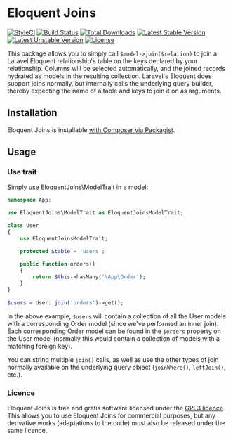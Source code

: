 # Eloquent Joins

[![StyleCI](https://styleci.io/repos/45935955/shield?style=flat)](https://styleci.io/repos/45935955)
[![Build Status](https://travis-ci.org/tjbp/eloquent-joins.svg)](https://travis-ci.org/tjbp/eloquent-joins)
[![Total Downloads](https://poser.pugx.org/tjbp/eloquent-joins/d/total.svg)](https://packagist.org/packages/tjbp/eloquent-joins)
[![Latest Stable Version](https://poser.pugx.org/tjbp/eloquent-joins/v/stable.svg)](https://packagist.org/packages/tjbp/eloquent-joins)
[![Latest Unstable Version](https://poser.pugx.org/tjbp/eloquent-joins/v/unstable.svg)](https://packagist.org/packages/tjbp/eloquent-joins)
[![License](https://poser.pugx.org/tjbp/eloquent-joins/license.svg)](https://packagist.org/packages/tjbp/eloquent-joins)

This package allows you to simply call `$model->join($relation)` to join a Laravel Eloquent relationship's table on the keys declared by your relationship. Columns will be selected automatically,  and the joined records hydrated as models in the resulting collection. Laravel's Eloquent does support joins normally, but internally calls the underlying query builder, thereby expecting the name of a table and keys to join it on as arguments.

## Installation

Eloquent Joins is installable [with Composer via Packagist](https://packagist.org/packages/tjbp/eloquent-joins).

## Usage

### Use trait

Simply use EloquentJoins\ModelTrait in a model:

```php
namespace App;

use EloquentJoins\ModelTrait as EloquentJoinsModelTrait;

class User
{
    use EloquentJoinsModelTrait;

    protected $table = 'users';

    public function orders()
    {
        return $this->hasMany('\App\Order');
    }
}

$users = User::join('orders')->get();
```

In the above example, `$users` will contain a collection of all the User models with a corresponding Order model (since we've performed an inner join). Each corresponding Order model can be found in the `$orders` property on the User model (normally this would contain a collection of models with a matching foreign key).

You can string multiple `join()` calls, as well as use the other types of join normally available on the underlying query object (`joinWhere()`, `leftJoin()`, etc.).

### Licence

Eloquent Joins is free and gratis software licensed under the [GPL3 licence](https://www.gnu.org/licenses/gpl-3.0). This allows you to use Eloquent Joins for commercial purposes, but any derivative works (adaptations to the code) must also be released under the same licence.
